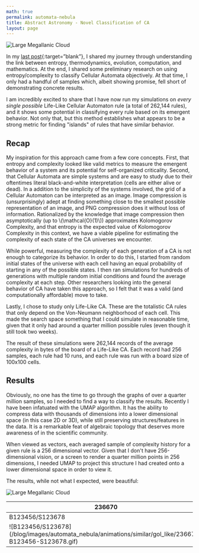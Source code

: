 ```yaml
---
math: true
permalink: automata-nebula
title: Abstract Astronomy - Novel Classification of CA
layout: page
---
```


![Large Megallanic Cloud](/blog/images/automata_nebula/expository/large_megallanic_cloud.jpg)

In my [last post](/blog/turing-basins){:target=”blank”}, I shared my journey through understanding the link between entropy, thermodynamics, evolution, computation, and mathematics. At the end, I shared some preliminary research on using entropy/complexity to classify Cellular Automata objectively. At that time, I only had a handful of samples which, albeit showing promise, fell short of demonstrating concrete results.

I am incredibly excited to share that I have now run my simulations on _every single possible_ Life-Like Cellular Automaton rule (a total of 262,144 rules), and it shows some potential in classifying every rule based on its emergent behavior. Not only that, but this method establishes what appears to be a strong metric for finding "islands" of rules that have similar behavior.

## Recap

My inspiration for this approach came from a few core concepts. First, that entropy and complexity looked like valid metrics to measure the emergent behavior of a system and its potential for self-organized criticality. Second, that Cellular Automata are simple systems and are easy to study due to their oftentimes literal black-and-white interpretation (cells are either alive or dead). In a addition to the simplicity of the systems involved, the grid of a Cellular Automaton can be interpreted as an image. Image compression is (unsurprisingly) adept at finding something close to the smallest possible representation of an image, and PNG compression does it without loss of information. Rationalized by the knowledge that image compression then asymptotically (up to \\(\mathcal{O}(1)\\)) approximates Kolomogorov Complexity, and that entropy is the expected value of Kolomogorov Complexity in this context, we have a viable pipeline for estimating the complexity of each state of the CA universes we encounter.

While powerful, measuring the complexity of each generation of a CA is not enough to categorize its behavior. In order to do this, I started from random initial states of the universe with each cell having an equal probability of starting in any of the possible states. I then ran simulations for hundreds of generations with multiple random initial conditions and found the average complexity at each step. Other researchers looking into the general behavior of CA have taken this approach, so I felt that it was a valid (and computationally affordable) move to take.

Lastly, I chose to study only Life-Like CA. These are the totalistic CA rules that only depend on the Von-Neumann neighborhood of each cell. This made the search space something that I could simulate in reasonable time, given that it only had around a quarter million possible rules (even though it still took two weeks).

The result of these simulations were 262,144 records of the average complexity in bytes of the board of a Life-Like CA. Each record had 256 samples, each rule had 10 runs, and each rule was run with a board size of 100x100 cells.

## Results

Obviously, no one has the time to go through the graphs of over a quarter million samples, so I needed to find a way to classify the results. Recently I have been infatuated with the UMAP algorithm. It has the ability to compress data with thousands of dimensions into a lower dimensional space (in this case 2D or 3D), while still preserving structures/features in the data. It is a remarkable feat of algebraic topology that deserves more awareness of in the scientific community.

When viewed as vectors, each averaged sample of complexity history for a given rule is a 256 dimensional vector. Given that I don't have 256-dimensional vision, or a screen to render a quarter million points in 256 dimensions, I needed UMAP to project this structure I had created onto a lower dimensional space in order to view it.

The results, while not what I expected, were beautiful:

![Large Megallanic Cloud](/blog/images/automata_nebula/plots/selected_run/UMAP_CA_Full.png)

| 236670                                                                                                            | 5640                                                                                            | 5896                                                                                              | 6152                                                                                          | 137480                                                                                            |
|-------------------------------------------------------------------------------------------------------------------|-------------------------------------------------------------------------------------------------|---------------------------------------------------------------------------------------------------|-----------------------------------------------------------------------------------------------|---------------------------------------------------------------------------------------------------|
| B123456/S123678                                                                                                   | B3/S013                                                                                         | B38/S013                                                                                          | B3/S23                                                                                        | B38/S238                                                                                          |
| \!\[B123456/S123678\]\(/blog/images/automata\_nebula/animations/similar/gol\_like/236670\-B123456\-S123678\.gif\) | \!\[B3/S013\]\(/blog/images/automata\_nebula/animations/similar/gol\_like/5640\-B3\-S013\.gif\) | \!\[B38/S013\]\(/blog/images/automata\_nebula/animations/similar/gol\_like/5896\-B38\-S013\.gif\) | \!\[B3/S23\]\(/blog/images/automata\_nebula/animations/similar/gol\_like/6152\-B3\-S23\.gif\) | \!\[B38/S238\]\(/blog/images/automata\_nebula/animations/similar/gol\_like/137480\-B38\-S238\.gif |
